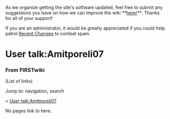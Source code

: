 As we organize getting the site's software updated, feel free to submit any
suggestions you have on how we can improve the wiki
_**_[here!](/index.php/User:Hallry/Suggestions "User:Hallry/Suggestions"
)_**_. Thanks for all of your support!

If you are an administrator, it would be greatly appreciated if you could help
patrol [Recent Changes](/index.php/Special:Recentchanges
"Special:Recentchanges" ) to combat spam.

# User talk:Amitporeli07

### From FIRSTwiki

(List of links)

Jump to: navigation, search

&lt; [User
talk:Amitporeli07](/index.php?title=User_talk:Amitporeli07&redirect=no "User
talk:Amitporeli07" )  

No pages link to here.

